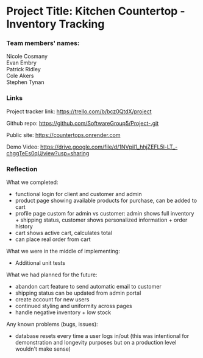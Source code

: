 # Project Title: Kitchen Countertop - Inventory Tracking

### Team members' names:

Nicole Cosmany <br>
Evan Embry <br>
Patrick Ridley <br>
Cole Akers <br>
Stephen Tynan <br>

### Links

Project tracker link: https://trello.com/b/bcz0QtdX/project 

Github repo: https://github.com/SoftwareGroup5/Project-.git

Public site: https://countertops.onrender.com

Demo Video: https://drive.google.com/file/d/1NVpiI1_hhjZEFL5l-LT_-chggTeEs0qU/view?usp=sharing

### Reflection 

What we completed:
  - functional login for client and customer and admin
  - product page showing available products for purchase, can be added to cart
  - profile page custom for admin vs customer: admin shows full inventory + shipping status, customer shows personalized information + order history 
  - cart shows active cart, calculates total
  - can place real order from cart 

What we were in the middle of implementing: 
  - Additional unit tests 

What we had planned for the future:
  - abandon cart feature to send automatic email to customer
  - shipping status can be updated from admin portal
  - create account for new users 
  - continued styling and uniformity across pages 
  - handle negative inventory + low stock 

Any known problems (bugs, issues): 
  - database resets every time a user logs in/out (this was intentional for demonstration and longevity purposes but on a production level wouldn't make sense)
